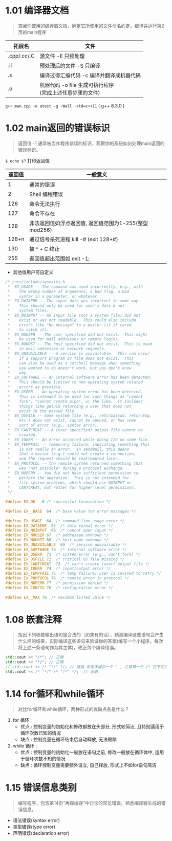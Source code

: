 # 1.01 编译器文档
> 查阅你使用的编译器文档，确定它所使用的文件命名约定。编译并运行第2页的main程序

|拓展名|文件|
|---|---|
|.cpp/.cc/.C|源文件 -E 只预处理|
|.ii|预处理后的文件 -S 只编译|
|.s| 编译过得汇编代码 -c 编译并翻译成机器代码|
|.o| 机器代码 -o file 生成可执行程序<br />(完成上述任意步骤的文件) |

`g++ man.cpp -o atest -g -Wall -std=c++11`  ( g++ 8.3.0 )

# 1.02 main返回的错误标识
> 返回值 -1 通常被当作程序错误的标识，观察你的系统如何处理main返回的错误标识。

`$ echo $?` 打印返回值

| 返回值 | 一般意义                                              |
| ------ | ----------------------------------------------------- |
| 1      | 通常的错误                                            |
| 2      | Shell 编程错误                                        |
| 126    | 命令无法执行                                          |
| 127    | 命令不存在                                            |
| 128    | 非法返回值如浮点返回值, 返回值范围为1-255(整型mod256) |
| 128+n  | 通过信号杀死进程 kill -# (exit 128+#)                 |
| 130    | 被 ^ + C 终止                                         |
| 255    | 返回值超出范围如 exit -1;                             |

- 其他值用户可自定义
```c
/* /usr/include/sysexits.h 
 *  EX_USAGE -- The command was used incorrectly, e.g., with 
 *    the wrong number of arguments, a bad flag, a bad 
 *    syntax in a parameter, or whatever. 
 *  EX_DATAERR -- The input data was incorrect in some way. 
 *    This should only be used for user's data & not 
 *    system files. 
 *  EX_NOINPUT -- An input file (not a system file) did not 
 *    exist or was not readable.  This could also include 
 *    errors like "No message" to a mailer (if it cared 
 *    to catch it). 
 *  EX_NOUSER -- The user specified did not exist.  This might 
 *    be used for mail addresses or remote logins. 
 *  EX_NOHOST -- The host specified did not exist.  This is used 
 *    in mail addresses or network requests. 
 *  EX_UNAVAILABLE -- A service is unavailable.  This can occur 
 *    if a support program or file does not exist.  This 
 *    can also be used as a catchall message when something 
 *    you wanted to do doesn't work, but you don't know 
 *    why. 
 *  EX_SOFTWARE -- An internal software error has been detected. 
 *    This should be limited to non-operating system related 
 *    errors as possible. 
 *  EX_OSERR -- An operating system error has been detected. 
 *    This is intended to be used for such things as "cannot 
 *    fork", "cannot create pipe", or the like.  It includes 
 *    things like getuid returning a user that does not 
 *    exist in the passwd file. 
 *  EX_OSFILE -- Some system file (e.g., /etc/passwd, /etc/utmp, 
 *    etc.) does not exist, cannot be opened, or has some 
 *    sort of error (e.g., syntax error). 
 *  EX_CANTCREAT -- A (user specified) output file cannot be 
 *    created. 
 *  EX_IOERR -- An error occurred while doing I/O on some file. 
 *  EX_TEMPFAIL -- temporary failure, indicating something that 
 *    is not really an error.  In sendmail, this means 
 *    that a mailer (e.g.) could not create a connection, 
 *    and the request should be reattempted later. 
 *  EX_PROTOCOL -- the remote system returned something that 
 *    was "not possible" during a protocol exchange. 
 *  EX_NOPERM -- You did not have sufficient permission to 
 *    perform the operation.  This is not intended for 
 *    file system problems, which should use NOINPUT or 
 *    CANTCREAT, but rather for higher level permissions. 
 */ 
 
#define EX_OK   0 /* successful termination */ 
 
#define EX__BASE  64  /* base value for error messages */ 
 
#define EX_USAGE  64  /* command line usage error */ 
#define EX_DATAERR  65  /* data format error */ 
#define EX_NOINPUT  66  /* cannot open input */ 
#define EX_NOUSER 67  /* addressee unknown */ 
#define EX_NOHOST 68  /* host name unknown */ 
#define EX_UNAVAILABLE  69  /* service unavailable */ 
#define EX_SOFTWARE 70  /* internal software error */ 
#define EX_OSERR  71  /* system error (e.g., can't fork) */ 
#define EX_OSFILE 72  /* critical OS file missing */ 
#define EX_CANTCREAT  73  /* can't create (user) output file */ 
#define EX_IOERR  74  /* input/output error */ 
#define EX_TEMPFAIL 75  /* temp failure; user is invited to retry */ 
#define EX_PROTOCOL 76  /* remote error in protocol */ 
#define EX_NOPERM 77  /* permission denied */ 
#define EX_CONFIG 78  /* configuration error */ 
 
#define EX__MAX 78  /* maximum listed value */ 
```

# 1.08 嵌套注释
> 指出下列哪些输出语句是合法的（如果有的话），预测编译这些语句会产生什么样的结果，实际编译这些语句来验证你的答案(编写一个小程序，每次将上述一条语句作为其主体)，改正每个编译错误。
```c++
std::cout << "/*"; // 正确
std::cout << "*/"; // 正确
// std::cout << /* "*/" */; // 错误 末尾多增加一个 " , 注意第一个 /* 在不在引号内
std::cout << /* "*/" /* "/*" */;  // 正确
```

# 1.14 for循环和while循环
> 对比for循环和while循环，两种形式的优缺点各是什么？

1. for 循环 :  
	- 优点 : 控制变量的初始化和修改都放在头部分, 形式较简洁, 且特别适用于循环次数已知的情况 
	- 缺点 : 控制变量在循环结束后自动释放, 无法跟踪
2. while 循环 : 
	- 优点 :  控制变量的初始化一般放在语句之前, 修改一般放在循环体中, 适用于循环次数不知的情况 
	- 缺点 : 循环控制变量需要额外设立, 自己释放, 形式上不如for语句简洁

# 1.15 错误信息类别
> 编写程序，包含第14页“再探编译”中讨论的常见错误。熟悉编译器生成的错误信息。

- 语法错误(syntax error)
- 类型错误(type error)
- 声明错误(declaration error)